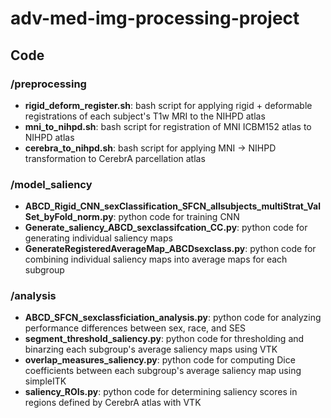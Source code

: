 # adv-med-img-processing-project

## Code
### /preprocessing
* **rigid_deform_register.sh**: bash script for applying rigid + deformable registrations of each subject's T1w MRI to the NIHPD atlas 
* **mni_to_nihpd.sh**: bash script for registration of MNI ICBM152 atlas to NIHPD atlas 
* **cerebra_to_nihpd.sh**: bash script for applying MNI -> NIHPD transformation to CerebrA parcellation atlas 


### /model_saliency
* **ABCD_Rigid_CNN_sexClassification_SFCN_allsubjects_multiStrat_ValSet_byFold_norm.py**: python code for training CNN
* **Generate_saliency_ABCD_sexclassifcation_CC.py**: python code for generating individual saliency maps
* **GenerateRegisteredAverageMap_ABCDsexclass.py**: python code for combining individual saliency maps into average maps for each subgroup

### /analysis
* **ABCD_SFCN_sexclassficiation_analysis.py**: python code for analyzing performance differences between sex, race, and SES
* **segment_threshold_saliency.py**: python code for thresholding and binarzing each subgroup's average saliency maps using VTK
* **overlap_measures_saliency.py**: python code for computing Dice coefficients between each subgroup's average saliency map using simpleITK
* **saliency_ROIs.py**: python code for determining saliency scores in regions defined by CerebrA atlas with VTK
